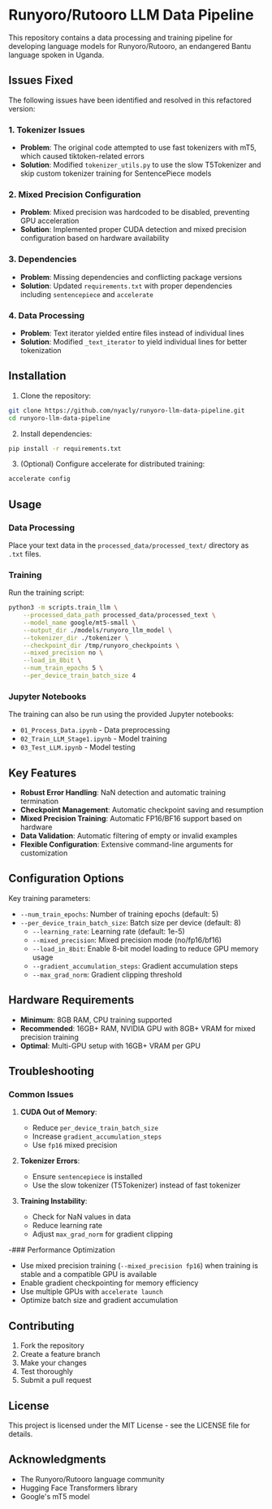 # Runyoro/Rutooro LLM Data Pipeline

This repository contains a data processing and training pipeline for developing language models for Runyoro/Rutooro, an endangered Bantu language spoken in Uganda.

## Issues Fixed

The following issues have been identified and resolved in this refactored version:

### 1. Tokenizer Issues
- **Problem**: The original code attempted to use fast tokenizers with mT5, which caused tiktoken-related errors
- **Solution**: Modified `tokenizer_utils.py` to use the slow T5Tokenizer and skip custom tokenizer training for SentencePiece models

### 2. Mixed Precision Configuration
- **Problem**: Mixed precision was hardcoded to be disabled, preventing GPU acceleration
- **Solution**: Implemented proper CUDA detection and mixed precision configuration based on hardware availability

### 3. Dependencies
- **Problem**: Missing dependencies and conflicting package versions
- **Solution**: Updated `requirements.txt` with proper dependencies including `sentencepiece` and `accelerate`

### 4. Data Processing
- **Problem**: Text iterator yielded entire files instead of individual lines
- **Solution**: Modified `_text_iterator` to yield individual lines for better tokenization

## Installation

1. Clone the repository:
```bash
git clone https://github.com/nyacly/runyoro-llm-data-pipeline.git
cd runyoro-llm-data-pipeline
```

2. Install dependencies:
```bash
pip install -r requirements.txt
```

3. (Optional) Configure accelerate for distributed training:
```bash
accelerate config
```

## Usage

### Data Processing
Place your text data in the `processed_data/processed_text/` directory as `.txt` files.

### Training
Run the training script:
```bash
python3 -m scripts.train_llm \
    --processed_data_path processed_data/processed_text \
    --model_name google/mt5-small \
    --output_dir ./models/runyoro_llm_model \
    --tokenizer_dir ./tokenizer \
    --checkpoint_dir /tmp/runyoro_checkpoints \
    --mixed_precision no \
    --load_in_8bit \
    --num_train_epochs 5 \
    --per_device_train_batch_size 4
```

### Jupyter Notebooks
The training can also be run using the provided Jupyter notebooks:
- `01_Process_Data.ipynb` - Data preprocessing
- `02_Train_LLM_Stage1.ipynb` - Model training
- `03_Test_LLM.ipynb` - Model testing

## Key Features

- **Robust Error Handling**: NaN detection and automatic training termination
- **Checkpoint Management**: Automatic checkpoint saving and resumption
- **Mixed Precision Training**: Automatic FP16/BF16 support based on hardware
- **Data Validation**: Automatic filtering of empty or invalid examples
- **Flexible Configuration**: Extensive command-line arguments for customization

## Configuration Options

Key training parameters:
- `--num_train_epochs`: Number of training epochs (default: 5)
- `--per_device_train_batch_size`: Batch size per device (default: 8)
  - `--learning_rate`: Learning rate (default: 1e-5)
  - `--mixed_precision`: Mixed precision mode (no/fp16/bf16)
  - `--load_in_8bit`: Enable 8-bit model loading to reduce GPU memory usage
  - `--gradient_accumulation_steps`: Gradient accumulation steps
  - `--max_grad_norm`: Gradient clipping threshold

## Hardware Requirements

- **Minimum**: 8GB RAM, CPU training supported
- **Recommended**: 16GB+ RAM, NVIDIA GPU with 8GB+ VRAM for mixed precision training
- **Optimal**: Multi-GPU setup with 16GB+ VRAM per GPU

## Troubleshooting

### Common Issues

1. **CUDA Out of Memory**:
   - Reduce `per_device_train_batch_size`
   - Increase `gradient_accumulation_steps`
   - Use `fp16` mixed precision

2. **Tokenizer Errors**:
   - Ensure `sentencepiece` is installed
   - Use the slow tokenizer (T5Tokenizer) instead of fast tokenizer

3. **Training Instability**:
   - Check for NaN values in data
   - Reduce learning rate
   - Adjust `max_grad_norm` for gradient clipping

-### Performance Optimization

- Use mixed precision training (`--mixed_precision fp16`) when training is
  stable and a compatible GPU is available
- Enable gradient checkpointing for memory efficiency
- Use multiple GPUs with `accelerate launch`
- Optimize batch size and gradient accumulation

## Contributing

1. Fork the repository
2. Create a feature branch
3. Make your changes
4. Test thoroughly
5. Submit a pull request

## License

This project is licensed under the MIT License - see the LICENSE file for details.

## Acknowledgments

- The Runyoro/Rutooro language community
- Hugging Face Transformers library
- Google's mT5 model

